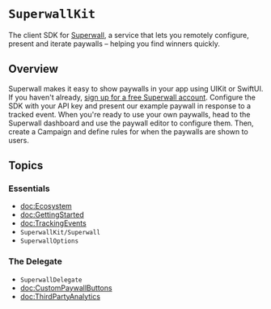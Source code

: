 # ``SuperwallKit``

The client SDK for [Superwall](https://superwall.com), a service that lets you remotely configure, present and iterate paywalls – helping you find winners quickly.

## Overview

Superwall makes it easy to show paywalls in your app using UIKit or SwiftUI. If you haven't already, [sign up for a free Superwall account](https://superwall.com/sign-up). Configure the SDK with your API key and present our example paywall in response to a tracked event. When you're ready to use your own paywalls, head to the Superwall dashboard and use the paywall editor to configure them. Then, create a Campaign and define rules for when the paywalls are shown to users.

## Topics

### Essentials
- <doc:Ecosystem>
- <doc:GettingStarted>
- <doc:TrackingEvents>
- ``SuperwallKit/Superwall``
- ``SuperwallOptions``

### The Delegate
- ``SuperwallDelegate``
- <doc:CustomPaywallButtons>
- <doc:ThirdPartyAnalytics>
